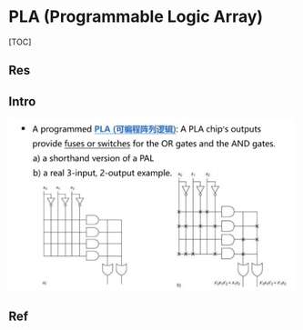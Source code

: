 # PLA (Programmable Logic Array)

[TOC]



## Res


## Intro
![](../../../../../Assets/Pics/Screenshot%202023-06-24%20at%204.06.31%20PM.png)



## Ref

